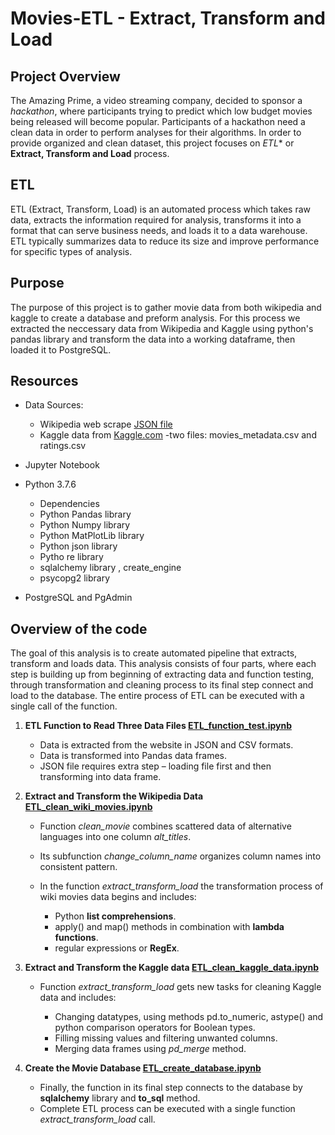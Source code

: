 # Movies-ETL - Extract, Transform and Load 


## Project Overview

The Amazing Prime, a video streaming company, decided to sponsor a *hackathon*, where participants trying to predict which low budget movies being released will become popular. Participants of a hackathon need a clean data in order to perform analyses for their algorithms. In order to provide organized and clean dataset, this project focuses on *ETL** or **Extract, Transform and Load** process.


## ETL

ETL (Extract, Transform, Load) is an automated process which takes raw data, extracts the information required for analysis, transforms it into a format that can serve business needs, and loads it to a data warehouse. ETL typically summarizes data to reduce its size and improve performance for specific types of analysis.


## Purpose

The purpose of this project is to gather movie data from both wikipedia and kaggle to create a database and preform analysis. For this process we extracted the neccessary data from Wikipedia and Kaggle using python's pandas library and transform the data into a working dataframe, then loaded it to PostgreSQL.


## Resources

  - Data Sources: 

    -	Wikipedia web scrape [JSON file](Resources/wikipedia-movies.json)
    -	Kaggle data from [Kaggle.com](https://www.kaggle.com/rounakbanik/the-movies-dataset) -two files: movies_metadata.csv and ratings.csv

  - Jupyter Notebook
  - Python 3.7.6
      - Dependencies
      - Python Pandas library
      - Python Numpy library
      - Python MatPlotLib library
      - Python json library
    -	Pytho re library
    -	sqlalchemy library , create_engine
    -	psycopg2 library

  - PostgreSQL and PgAdmin


## Overview of the code

The goal of this analysis is to create automated pipeline that extracts, transform and loads data. This analysis consists of four parts, where each step is building up from beginning of extracting data and function testing, through transformation and cleaning process to its final step connect and load to the database. The entire process of ETL can be executed with a single call of the function.

1.	**ETL Function to Read Three Data Files [ETL_function_test.ipynb](ETL_function_test.ipynb)**
    - Data is extracted from the website in JSON and CSV formats.
    - Data is transformed into Pandas data frames.
    - JSON file requires extra step – loading file first and then transforming into data frame.

2.	**Extract and Transform the Wikipedia Data [ETL_clean_wiki_movies.ipynb](ETL_clean_wiki_movies.ipynb)**
    - Function *clean_movie* combines scattered data of alternative languages into one column *alt_titles*. 
    - Its subfunction *change_column_name* organizes column names into consistent pattern.
    - In the function *extract_transform_load* the transformation process of wiki movies data begins and includes:
 
         - Python **list comprehensions**.
         - apply() and map() methods in combination with **lambda functions**.    
         - regular expressions or **RegEx**.
        
3.	**Extract and Transform the Kaggle data [ETL_clean_kaggle_data.ipynb](ETL_clean_kaggle_data.ipynb)**
    - Function *extract_transform_load* gets new tasks for cleaning Kaggle data and includes:
    
        - Changing datatypes, using methods pd.to_numeric, astype() and python comparison operators for Boolean types.
        - Filling missing values and filtering unwanted columns.
        - Merging data frames using *pd_merge* method.
        
4.	**Create the Movie Database [ETL_create_database.ipynb](ETL_create_database.ipynb)**
    - Finally, the function in its final step connects to the database by **sqlalchemy** library and **to_sql** method. 
    - Complete ETL process can be executed with a single function *extract_transform_load* call.


